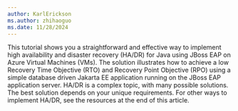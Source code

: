 ```yaml
---
author: KarlErickson
ms.author: zhihaoguo
ms.date: 11/28/2024
---
```


This tutorial shows you a straightforward and effective way to implement high availability and disaster recovery (HA/DR) for Java using JBoss EAP on Azure Virtual Machines (VMs). The solution illustrates how to achieve a low Recovery Time Objective (RTO) and Recovery Point Objective (RPO) using a simple database driven Jakarta EE application running on the JBoss EAP application server. HA/DR is a complex topic, with many possible solutions. The best solution depends on your unique requirements. For other ways to implement HA/DR, see the resources at the end of this article.
